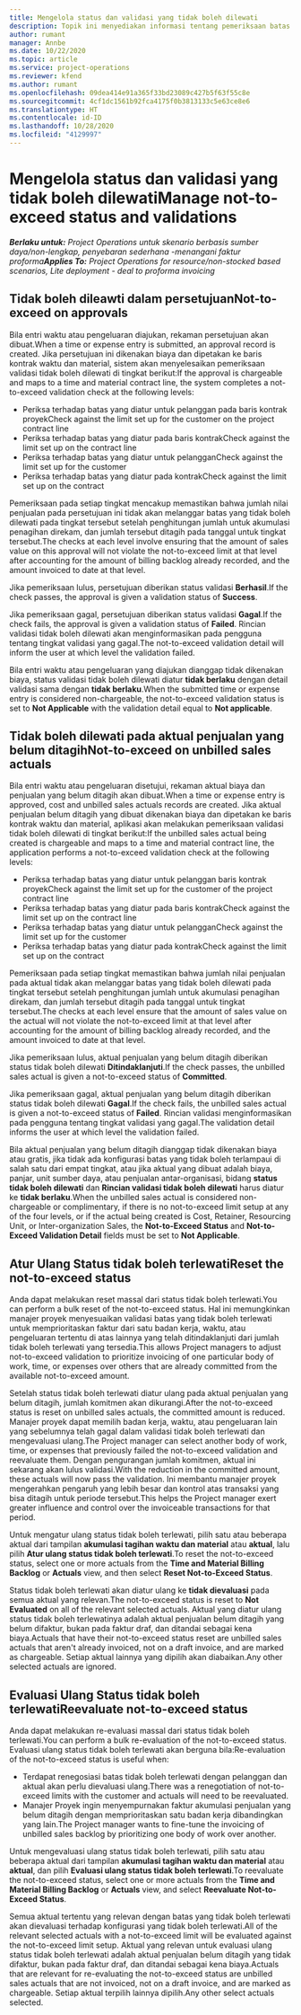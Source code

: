 ```yaml
---
title: Mengelola status dan validasi yang tidak boleh dilewati
description: Topik ini menyediakan informasi tentang pemeriksaan batas yang tidak boleh dilewati yang dilakukan dalam Project Operations.
author: rumant
manager: Annbe
ms.date: 10/22/2020
ms.topic: article
ms.service: project-operations
ms.reviewer: kfend
ms.author: rumant
ms.openlocfilehash: 09dea414e91a365f33bd23089c427b5f63f55c8e
ms.sourcegitcommit: 4cf1dc1561b92fca4175f0b3813133c5e63ce8e6
ms.translationtype: HT
ms.contentlocale: id-ID
ms.lasthandoff: 10/28/2020
ms.locfileid: "4129997"
---
```

# <a name="manage-not-to-exceed-status-and-validations"></a><span data-ttu-id="de005-103">Mengelola status dan validasi yang tidak boleh dilewati</span><span class="sxs-lookup"><span data-stu-id="de005-103">Manage not-to-exceed status and validations</span></span> 

<span data-ttu-id="de005-104">_**Berlaku untuk:** Project Operations untuk skenario berbasis sumber daya/non-lengkap, penyebaran sederhana -menangani faktur proforma_</span><span class="sxs-lookup"><span data-stu-id="de005-104">_**Applies To:** Project Operations for resource/non-stocked based scenarios, Lite deployment - deal to proforma invoicing_</span></span>

## <a name="not-to-exceed-on-approvals"></a><span data-ttu-id="de005-105">Tidak boleh dileawti dalam persetujuan</span><span class="sxs-lookup"><span data-stu-id="de005-105">Not-to-exceed on approvals</span></span>

<span data-ttu-id="de005-106">Bila entri waktu atau pengeluaran diajukan, rekaman persetujuan akan dibuat.</span><span class="sxs-lookup"><span data-stu-id="de005-106">When a time or expense entry is submitted, an approval record is created.</span></span> <span data-ttu-id="de005-107">Jika persetujuan ini dikenakan biaya dan dipetakan ke baris kontrak waktu dan material, sistem akan menyelesaikan pemeriksaan validasi tidak boleh dilewati di tingkat berikut:</span><span class="sxs-lookup"><span data-stu-id="de005-107">If the approval is chargeable and maps to a time and material contract line, the system completes a not-to-exceed validation check at the following levels:</span></span>

  - <span data-ttu-id="de005-108">Periksa terhadap batas yang diatur untuk pelanggan pada baris kontrak proyek</span><span class="sxs-lookup"><span data-stu-id="de005-108">Check against the limit set up for the customer on the project contract line</span></span>
  - <span data-ttu-id="de005-109">Periksa terhadap batas yang diatur pada baris kontrak</span><span class="sxs-lookup"><span data-stu-id="de005-109">Check against the limit set up on the contract line</span></span>
  - <span data-ttu-id="de005-110">Periksa terhadap batas yang diatur untuk pelanggan</span><span class="sxs-lookup"><span data-stu-id="de005-110">Check against the limit set up for the customer</span></span>
  - <span data-ttu-id="de005-111">Periksa terhadap batas yang diatur pada kontrak</span><span class="sxs-lookup"><span data-stu-id="de005-111">Check against the limit set up on the contract</span></span>

<span data-ttu-id="de005-112">Pemeriksaan pada setiap tingkat mencakup memastikan bahwa jumlah nilai penjualan pada persetujuan ini tidak akan melanggar batas yang tidak boleh dilewati pada tingkat tersebut setelah penghitungan jumlah untuk akumulasi penagihan direkam, dan jumlah tersebut ditagih pada tanggal untuk tingkat tersebut.</span><span class="sxs-lookup"><span data-stu-id="de005-112">The checks at each level involve ensuring that the amount of sales value on this approval will not violate the not-to-exceed limit at that level after accounting for the amount of billing backlog already recorded, and the amount invoiced to date at that level.</span></span>

<span data-ttu-id="de005-113">Jika pemeriksaan lulus, persetujuan diberikan status validasi **Berhasil**.</span><span class="sxs-lookup"><span data-stu-id="de005-113">If the check passes, the approval is given a validation status of **Success**.</span></span>

<span data-ttu-id="de005-114">Jika pemeriksaan gagal, persetujuan diberikan status validasi **Gagal**.</span><span class="sxs-lookup"><span data-stu-id="de005-114">If the check fails, the approval is given a validation status of **Failed**.</span></span> <span data-ttu-id="de005-115">Rincian validasi tidak boleh dilewati akan menginformasikan pada pengguna tentang tingkat validasi yang gagal.</span><span class="sxs-lookup"><span data-stu-id="de005-115">The not-to-exceed validation detail will inform the user at which level the validation failed.</span></span>

<span data-ttu-id="de005-116">Bila entri waktu atau pengeluaran yang diajukan dianggap tidak dikenakan biaya, status validasi tidak boleh dilewati diatur **tidak berlaku** dengan detail validasi sama dengan **tidak berlaku**.</span><span class="sxs-lookup"><span data-stu-id="de005-116">When the submitted time or expense entry is considered non-chargeable, the not-to-exceed validation status is set to **Not Applicable** with the validation detail equal to **Not applicable**.</span></span>

## <a name="not-to-exceed-on-unbilled-sales-actuals"></a><span data-ttu-id="de005-117">Tidak boleh dilewati pada aktual penjualan yang belum ditagih</span><span class="sxs-lookup"><span data-stu-id="de005-117">Not-to-exceed on unbilled sales actuals</span></span>

<span data-ttu-id="de005-118">Bila entri waktu atau pengeluaran disetujui, rekaman aktual biaya dan penjualan yang belum ditagih akan dibuat.</span><span class="sxs-lookup"><span data-stu-id="de005-118">When a time or expense entry is approved, cost and unbilled sales actuals records are created.</span></span> <span data-ttu-id="de005-119">Jika aktual penjualan belum ditagih yang dibuat dikenakan biaya dan dipetakan ke baris kontrak waktu dan material, aplikasi akan melakukan pemeriksaan validasi tidak boleh dilewati di tingkat berikut:</span><span class="sxs-lookup"><span data-stu-id="de005-119">If the unbilled sales actual being created is chargeable and maps to a time and material contract line, the application performs a not-to-exceed validation check at the following levels:</span></span>

  - <span data-ttu-id="de005-120">Periksa terhadap batas yang diatur untuk pelanggan baris kontrak proyek</span><span class="sxs-lookup"><span data-stu-id="de005-120">Check against the limit set up for the customer of the project contract line</span></span>
  - <span data-ttu-id="de005-121">Periksa terhadap batas yang diatur pada baris kontrak</span><span class="sxs-lookup"><span data-stu-id="de005-121">Check against the limit set up on the contract line</span></span>
  - <span data-ttu-id="de005-122">Periksa terhadap batas yang diatur untuk pelanggan</span><span class="sxs-lookup"><span data-stu-id="de005-122">Check against the limit set up for the customer</span></span>
  - <span data-ttu-id="de005-123">Periksa terhadap batas yang diatur pada kontrak</span><span class="sxs-lookup"><span data-stu-id="de005-123">Check against the limit set up on the contract</span></span>

<span data-ttu-id="de005-124">Pemeriksaan pada setiap tingkat memastikan bahwa jumlah nilai penjualan pada aktual tidak akan melanggar batas yang tidak boleh dilewati pada tingkat tersebut setelah penghitungan jumlah untuk akumulasi penagihan direkam, dan jumlah tersebut ditagih pada tanggal untuk tingkat tersebut.</span><span class="sxs-lookup"><span data-stu-id="de005-124">The checks at each level ensure that the amount of sales value on the actual will not violate the not-to-exceed limit at that level after accounting for the amount of billing backlog already recorded, and the amount invoiced to date at that level.</span></span>

<span data-ttu-id="de005-125">Jika pemeriksaan lulus, aktual penjualan yang belum ditagih diberikan status tidak boleh dilewati **Ditindaklanjuti**.</span><span class="sxs-lookup"><span data-stu-id="de005-125">If the check passes, the unbilled sales actual is given a not-to-exceed status of **Committed**.</span></span>

<span data-ttu-id="de005-126">Jika pemeriksaan gagal, aktual penjualan yang belum ditagih diberikan status tidak boleh dilewati **Gagal**.</span><span class="sxs-lookup"><span data-stu-id="de005-126">If the check fails, the unbilled sales actual is given a not-to-exceed status of **Failed**.</span></span> <span data-ttu-id="de005-127">Rincian validasi menginformasikan pada pengguna tentang tingkat validasi yang gagal.</span><span class="sxs-lookup"><span data-stu-id="de005-127">The validation detail informs the user at which level the validation failed.</span></span>

<span data-ttu-id="de005-128">Bila aktual penjualan yang belum ditagih dianggap tidak dikenakan biaya atau gratis, jika tidak ada konfigurasi batas yang tidak boleh terlampaui di salah satu dari empat tingkat, atau jika aktual yang dibuat adalah biaya, panjar, unit sumber daya, atau penjualan antar-organisasi, bidang **status tidak boleh dilewati** dan **Rincian validasi tidak boleh dilewati** harus diatur ke **tidak berlaku**.</span><span class="sxs-lookup"><span data-stu-id="de005-128">When the unbilled sales actual is considered non-chargeable or complimentary, if there is no not-to-exceed limit setup at any of the four levels, or if the actual being created is Cost, Retainer, Resourcing Unit, or Inter-organization Sales, the **Not-to-Exceed Status** and **Not-to-Exceed Validation Detail** fields must be set to **Not Applicable**.</span></span>

## <a name="reset-the-not-to-exceed-status"></a><span data-ttu-id="de005-129">Atur Ulang Status tidak boleh terlewati</span><span class="sxs-lookup"><span data-stu-id="de005-129">Reset the not-to-exceed status</span></span>

<span data-ttu-id="de005-130">Anda dapat melakukan reset massal dari status tidak boleh terlewati.</span><span class="sxs-lookup"><span data-stu-id="de005-130">You can perform a bulk reset of the not-to-exceed status.</span></span> <span data-ttu-id="de005-131">Hal ini memungkinkan manajer proyek menyesuaikan validasi batas yang tidak boleh terlewati untuk memprioritaskan faktur dari satu badan kerja, waktu, atau pengeluaran tertentu di atas lainnya yang telah ditindaklanjuti dari jumlah tidak boleh terlewati yang tersedia.</span><span class="sxs-lookup"><span data-stu-id="de005-131">This allows Project managers to adjust not-to-exceed validation to prioritize invoicing of one particular body of work, time, or expenses over others that are already committed from the available not-to-exceed amount.</span></span>

<span data-ttu-id="de005-132">Setelah status tidak boleh terlewati diatur ulang pada aktual penjualan yang belum ditagih, jumlah komitmen akan dikurangi.</span><span class="sxs-lookup"><span data-stu-id="de005-132">After the not-to-exceed status is reset on unbilled sales actuals, the committed amount is reduced.</span></span> <span data-ttu-id="de005-133">Manajer proyek dapat memilih badan kerja, waktu, atau pengeluaran lain yang sebelumnya telah gagal dalam validasi tidak boleh terlewati dan mengevaluasi ulang.</span><span class="sxs-lookup"><span data-stu-id="de005-133">The Project manager can select another body of work, time, or expenses that previously failed the not-to-exceed validation and reevaluate them.</span></span> <span data-ttu-id="de005-134">Dengan pengurangan jumlah komitmen, aktual ini sekarang akan lulus validasi.</span><span class="sxs-lookup"><span data-stu-id="de005-134">With the reduction in the committed amount, these actuals will now pass the validation.</span></span> <span data-ttu-id="de005-135">Ini membantu manajer proyek mengerahkan pengaruh yang lebih besar dan kontrol atas transaksi yang bisa ditagih untuk periode tersebut.</span><span class="sxs-lookup"><span data-stu-id="de005-135">This helps the Project manager exert greater influence and control over the invoiceable transactions for that period.</span></span>

<span data-ttu-id="de005-136">Untuk mengatur ulang status tidak boleh terlewati, pilih satu atau beberapa aktual dari tampilan **akumulasi tagihan waktu dan material** atau **aktual**, lalu pilih **Atur ulang status tidak boleh terlewati**.</span><span class="sxs-lookup"><span data-stu-id="de005-136">To reset the not-to-exceed status, select one or more actuals from the **Time and Material Billing Backlog** or **Actuals** view, and then select **Reset Not-to-Exceed Status**.</span></span>

<span data-ttu-id="de005-137">Status tidak boleh terlewati akan diatur ulang ke **tidak dievaluasi** pada semua aktual yang relevan.</span><span class="sxs-lookup"><span data-stu-id="de005-137">The not-to-exceed status is reset to **Not Evaluated** on all of the relevant selected actuals.</span></span> <span data-ttu-id="de005-138">Aktual yang diatur ulang status tidak boleh terlewatinya adalah aktual penjualan belum ditagih yang belum difaktur, bukan pada faktur draf, dan ditandai sebagai kena biaya.</span><span class="sxs-lookup"><span data-stu-id="de005-138">Actuals that have their not-to-exceed status reset are unbilled sales actuals that aren't already invoiced, not on a draft invoice, and are marked as chargeable.</span></span> <span data-ttu-id="de005-139">Setiap aktual lainnya yang dipilih akan diabaikan.</span><span class="sxs-lookup"><span data-stu-id="de005-139">Any other selected actuals are ignored.</span></span>

## <a name="reevaluate-not-to-exceed-status"></a><span data-ttu-id="de005-140">Evaluasi Ulang Status tidak boleh terlewati</span><span class="sxs-lookup"><span data-stu-id="de005-140">Reevaluate not-to-exceed status</span></span>

<span data-ttu-id="de005-141">Anda dapat melakukan re-evaluasi massal dari status tidak boleh terlewati.</span><span class="sxs-lookup"><span data-stu-id="de005-141">You can perform a bulk re-evaluation of the not-to-exceed status.</span></span> <span data-ttu-id="de005-142">Evaluasi ulang status tidak boleh terlewati akan berguna bila:</span><span class="sxs-lookup"><span data-stu-id="de005-142">Re-evaluation of the not-to-exceed status is useful when:</span></span>

  - <span data-ttu-id="de005-143">Terdapat renegosiasi batas tidak boleh terlewati dengan pelanggan dan aktual akan perlu dievaluasi ulang.</span><span class="sxs-lookup"><span data-stu-id="de005-143">There was a renegotiation of not-to-exceed limits with the customer and actuals will need to be reevaluated.</span></span>
  - <span data-ttu-id="de005-144">Manajer Proyek ingin menyempurnakan faktur akumulasi penjualan yang belum ditagih dengan memprioritaskan satu badan kerja dibandingkan yang lain.</span><span class="sxs-lookup"><span data-stu-id="de005-144">The Project manager wants to fine-tune the invoicing of unbilled sales backlog by prioritizing one body of work over another.</span></span>

<span data-ttu-id="de005-145">Untuk mengevaluasi ulang status tidak boleh terlewati, pilih satu atau beberapa aktual dari tampilan **akumulasi tagihan waktu dan material** atau **aktual**, dan pilih **Evaluasi ulang status tidak boleh terlewati**.</span><span class="sxs-lookup"><span data-stu-id="de005-145">To reevaluate the not-to-exceed status, select one or more actuals from the **Time and Material Billing Backlog** or **Actuals** view, and select **Reevaluate Not-to-Exceed Status**.</span></span>

<span data-ttu-id="de005-146">Semua aktual tertentu yang relevan dengan batas yang tidak boleh terlewati akan dievaluasi terhadap konfigurasi yang tidak boleh terlewati.</span><span class="sxs-lookup"><span data-stu-id="de005-146">All of the relevant selected actuals with a not-to-exceed limit will be evaluated against the not-to-exceed limit setup.</span></span> <span data-ttu-id="de005-147">Aktual yang relevan untuk evaluasi ulang status tidak boleh terlewati adalah aktual penjualan belum ditagih yang tidak difaktur, bukan pada faktur draf, dan ditandai sebagai kena biaya.</span><span class="sxs-lookup"><span data-stu-id="de005-147">Actuals that are relevant for re-evaluating the not-to-exceed status are unbilled sales actuals that are not invoiced, not on a draft invoice, and are marked as chargeable.</span></span> <span data-ttu-id="de005-148">Setiap aktual terpilih lainnya dipilih.</span><span class="sxs-lookup"><span data-stu-id="de005-148">Any other select actuals selected.</span></span>
